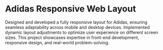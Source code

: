 # Adidas Responsive Web Layout

Designed and developed a fully responsive layout for Adidas, ensuring seamless adaptability across mobile and desktop devices. Implemented dynamic layout adjustments to optimize user experience on different screen sizes. This project showcases expertise in front-end development, responsive design, and real-world problem-solving.
